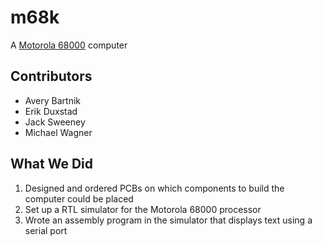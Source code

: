 # m68k
A [Motorola 68000](https://en.wikipedia.org/wiki/Motorola_68000) computer
## Contributors
* Avery Bartnik
* Erik Duxstad
* Jack Sweeney
* Michael Wagner
## What We Did
1. Designed and ordered PCBs on which components to build the computer could be placed
2. Set up a RTL simulator for the Motorola 68000 processor
3. Wrote an assembly program in the simulator that displays text using a serial port
